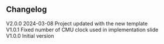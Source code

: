 ## Changelog  
V2.0.0 2024-03-08 Project updated with the new template  
V1.0.1 Fixed number of CMU clock used in implementation slide  
V1.0.0 Initial version  
